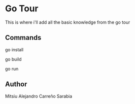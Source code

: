 # Go Tour

This is where i'll add all the basic knowledge from the go tour

## Commands

go install

go build

go run


## Author

Mitsiu Alejandro Carreño Sarabia
